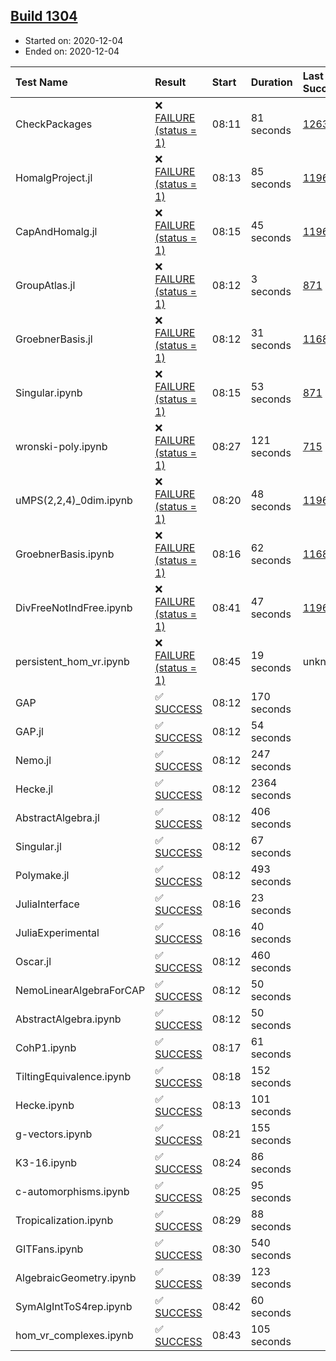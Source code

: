 ## [Build 1304](https://oscarci.mathematik.uni-kl.de/job/oscar-stable/1304/)

* Started on: 2020-12-04
* Ended on: 2020-12-04

| Test Name    | Result | Start | Duration | Last Success | First Failure |
|:-------------|:-------|:------|:---------|:-------------|:--------------|
| CheckPackages | ❌ [FAILURE (status = 1)](https://oscarci.mathematik.uni-kl.de/job/oscar-stable/1304/artifact/logs/build-1304/CheckPackages.log) | 08:11 | 81 seconds | [1263](https://oscarci.mathematik.uni-kl.de/job/oscar-stable/1263/) | [1264](https://oscarci.mathematik.uni-kl.de/job/oscar-stable/1264/) |
| HomalgProject.jl | ❌ [FAILURE (status = 1)](https://oscarci.mathematik.uni-kl.de/job/oscar-stable/1304/artifact/logs/build-1304/HomalgProject.jl.log) | 08:13 | 85 seconds | [1196](https://oscarci.mathematik.uni-kl.de/job/oscar-stable/1196/) | [1197](https://oscarci.mathematik.uni-kl.de/job/oscar-stable/1197/) |
| CapAndHomalg.jl | ❌ [FAILURE (status = 1)](https://oscarci.mathematik.uni-kl.de/job/oscar-stable/1304/artifact/logs/build-1304/CapAndHomalg.jl.log) | 08:15 | 45 seconds | [1196](https://oscarci.mathematik.uni-kl.de/job/oscar-stable/1196/) | [1197](https://oscarci.mathematik.uni-kl.de/job/oscar-stable/1197/) |
| GroupAtlas.jl | ❌ [FAILURE (status = 1)](https://oscarci.mathematik.uni-kl.de/job/oscar-stable/1304/artifact/logs/build-1304/GroupAtlas.jl.log) | 08:12 | 3 seconds | [871](https://oscarci.mathematik.uni-kl.de/job/oscar-stable/871/) | [872](https://oscarci.mathematik.uni-kl.de/job/oscar-stable/872/) |
| GroebnerBasis.jl | ❌ [FAILURE (status = 1)](https://oscarci.mathematik.uni-kl.de/job/oscar-stable/1304/artifact/logs/build-1304/GroebnerBasis.jl.log) | 08:12 | 31 seconds | [1168](https://oscarci.mathematik.uni-kl.de/job/oscar-stable/1168/) | [1169](https://oscarci.mathematik.uni-kl.de/job/oscar-stable/1169/) |
| Singular.ipynb | ❌ [FAILURE (status = 1)](https://oscarci.mathematik.uni-kl.de/job/oscar-stable/1304/artifact/logs/build-1304/Singular.ipynb.log) | 08:15 | 53 seconds | [871](https://oscarci.mathematik.uni-kl.de/job/oscar-stable/871/) | [872](https://oscarci.mathematik.uni-kl.de/job/oscar-stable/872/) |
| wronski-poly.ipynb | ❌ [FAILURE (status = 1)](https://oscarci.mathematik.uni-kl.de/job/oscar-stable/1304/artifact/logs/build-1304/wronski-poly.ipynb.log) | 08:27 | 121 seconds | [715](https://oscarci.mathematik.uni-kl.de/job/oscar-stable/715/) | [716](https://oscarci.mathematik.uni-kl.de/job/oscar-stable/716/) |
| uMPS(2,2,4)_0dim.ipynb | ❌ [FAILURE (status = 1)](https://oscarci.mathematik.uni-kl.de/job/oscar-stable/1304/artifact/logs/build-1304/uMPS-2-2-4-_0dim.ipynb.log) | 08:20 | 48 seconds | [1196](https://oscarci.mathematik.uni-kl.de/job/oscar-stable/1196/) | [1197](https://oscarci.mathematik.uni-kl.de/job/oscar-stable/1197/) |
| GroebnerBasis.ipynb | ❌ [FAILURE (status = 1)](https://oscarci.mathematik.uni-kl.de/job/oscar-stable/1304/artifact/logs/build-1304/GroebnerBasis.ipynb.log) | 08:16 | 62 seconds | [1168](https://oscarci.mathematik.uni-kl.de/job/oscar-stable/1168/) | [1169](https://oscarci.mathematik.uni-kl.de/job/oscar-stable/1169/) |
| DivFreeNotIndFree.ipynb | ❌ [FAILURE (status = 1)](https://oscarci.mathematik.uni-kl.de/job/oscar-stable/1304/artifact/logs/build-1304/DivFreeNotIndFree.ipynb.log) | 08:41 | 47 seconds | [1196](https://oscarci.mathematik.uni-kl.de/job/oscar-stable/1196/) | [1197](https://oscarci.mathematik.uni-kl.de/job/oscar-stable/1197/) |
| persistent_hom_vr.ipynb | ❌ [FAILURE (status = 1)](https://oscarci.mathematik.uni-kl.de/job/oscar-stable/1304/artifact/logs/build-1304/persistent_hom_vr.ipynb.log) | 08:45 | 19 seconds | unknown | unknown |
| GAP | ✅ [SUCCESS](https://oscarci.mathematik.uni-kl.de/job/oscar-stable/1304/artifact/logs/build-1304/GAP.log) | 08:12 | 170 seconds |  |  |
| GAP.jl | ✅ [SUCCESS](https://oscarci.mathematik.uni-kl.de/job/oscar-stable/1304/artifact/logs/build-1304/GAP.jl.log) | 08:12 | 54 seconds |  |  |
| Nemo.jl | ✅ [SUCCESS](https://oscarci.mathematik.uni-kl.de/job/oscar-stable/1304/artifact/logs/build-1304/Nemo.jl.log) | 08:12 | 247 seconds |  |  |
| Hecke.jl | ✅ [SUCCESS](https://oscarci.mathematik.uni-kl.de/job/oscar-stable/1304/artifact/logs/build-1304/Hecke.jl.log) | 08:12 | 2364 seconds |  |  |
| AbstractAlgebra.jl | ✅ [SUCCESS](https://oscarci.mathematik.uni-kl.de/job/oscar-stable/1304/artifact/logs/build-1304/AbstractAlgebra.jl.log) | 08:12 | 406 seconds |  |  |
| Singular.jl | ✅ [SUCCESS](https://oscarci.mathematik.uni-kl.de/job/oscar-stable/1304/artifact/logs/build-1304/Singular.jl.log) | 08:12 | 67 seconds |  |  |
| Polymake.jl | ✅ [SUCCESS](https://oscarci.mathematik.uni-kl.de/job/oscar-stable/1304/artifact/logs/build-1304/Polymake.jl.log) | 08:12 | 493 seconds |  |  |
| JuliaInterface | ✅ [SUCCESS](https://oscarci.mathematik.uni-kl.de/job/oscar-stable/1304/artifact/logs/build-1304/JuliaInterface.log) | 08:16 | 23 seconds |  |  |
| JuliaExperimental | ✅ [SUCCESS](https://oscarci.mathematik.uni-kl.de/job/oscar-stable/1304/artifact/logs/build-1304/JuliaExperimental.log) | 08:16 | 40 seconds |  |  |
| Oscar.jl | ✅ [SUCCESS](https://oscarci.mathematik.uni-kl.de/job/oscar-stable/1304/artifact/logs/build-1304/Oscar.jl.log) | 08:12 | 460 seconds |  |  |
| NemoLinearAlgebraForCAP | ✅ [SUCCESS](https://oscarci.mathematik.uni-kl.de/job/oscar-stable/1304/artifact/logs/build-1304/NemoLinearAlgebraForCAP.log) | 08:12 | 50 seconds |  |  |
| AbstractAlgebra.ipynb | ✅ [SUCCESS](https://oscarci.mathematik.uni-kl.de/job/oscar-stable/1304/artifact/logs/build-1304/AbstractAlgebra.ipynb.log) | 08:12 | 50 seconds |  |  |
| CohP1.ipynb | ✅ [SUCCESS](https://oscarci.mathematik.uni-kl.de/job/oscar-stable/1304/artifact/logs/build-1304/CohP1.ipynb.log) | 08:17 | 61 seconds |  |  |
| TiltingEquivalence.ipynb | ✅ [SUCCESS](https://oscarci.mathematik.uni-kl.de/job/oscar-stable/1304/artifact/logs/build-1304/TiltingEquivalence.ipynb.log) | 08:18 | 152 seconds |  |  |
| Hecke.ipynb | ✅ [SUCCESS](https://oscarci.mathematik.uni-kl.de/job/oscar-stable/1304/artifact/logs/build-1304/Hecke.ipynb.log) | 08:13 | 101 seconds |  |  |
| g-vectors.ipynb | ✅ [SUCCESS](https://oscarci.mathematik.uni-kl.de/job/oscar-stable/1304/artifact/logs/build-1304/g-vectors.ipynb.log) | 08:21 | 155 seconds |  |  |
| K3-16.ipynb | ✅ [SUCCESS](https://oscarci.mathematik.uni-kl.de/job/oscar-stable/1304/artifact/logs/build-1304/K3-16.ipynb.log) | 08:24 | 86 seconds |  |  |
| c-automorphisms.ipynb | ✅ [SUCCESS](https://oscarci.mathematik.uni-kl.de/job/oscar-stable/1304/artifact/logs/build-1304/c-automorphisms.ipynb.log) | 08:25 | 95 seconds |  |  |
| Tropicalization.ipynb | ✅ [SUCCESS](https://oscarci.mathematik.uni-kl.de/job/oscar-stable/1304/artifact/logs/build-1304/Tropicalization.ipynb.log) | 08:29 | 88 seconds |  |  |
| GITFans.ipynb | ✅ [SUCCESS](https://oscarci.mathematik.uni-kl.de/job/oscar-stable/1304/artifact/logs/build-1304/GITFans.ipynb.log) | 08:30 | 540 seconds |  |  |
| AlgebraicGeometry.ipynb | ✅ [SUCCESS](https://oscarci.mathematik.uni-kl.de/job/oscar-stable/1304/artifact/logs/build-1304/AlgebraicGeometry.ipynb.log) | 08:39 | 123 seconds |  |  |
| SymAlgIntToS4rep.ipynb | ✅ [SUCCESS](https://oscarci.mathematik.uni-kl.de/job/oscar-stable/1304/artifact/logs/build-1304/SymAlgIntToS4rep.ipynb.log) | 08:42 | 60 seconds |  |  |
| hom_vr_complexes.ipynb | ✅ [SUCCESS](https://oscarci.mathematik.uni-kl.de/job/oscar-stable/1304/artifact/logs/build-1304/hom_vr_complexes.ipynb.log) | 08:43 | 105 seconds |  |  |

